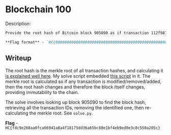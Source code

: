 # Blockchain 100
Description:
```markdown
Provide the root hash of Bitcoin block 905090 as if transaction 112f9873468fa1f4f0944269ece08c11a34ca064fd603fa7335e4c1a7ca3f943 never happened.

**Flag format** - `HC{0000000000000000000000000000000000000000000000000000000000000000}`
```

## Writeup
The root hash is the merkle root of all transaction hashes, and calculating it [is explained well here](https://developer.bitcoin.org/reference/block_chain.html#merkle-trees). My solve script embedded [this script](https://github.com/CyberGX/MerkleRootCalculator/blob/master/MerkleRootCalculator.py) in it. The merkle root is calculated so if any transaction is modified/removed/added, then the root hash changes and therefore the block itself changes, providing immutability to the chain.

The solve involves looking up block 905090 to find the block hash, retrieving all the transaction IDs, removing the identified one, then re-calculating the merkle root. See `solve.py`.

**Flag** - `HC{fdc9e268aa0fca66941a8a4f18175dd36a65bc88e1bf4eb9ed0e3c8c550a205c}`